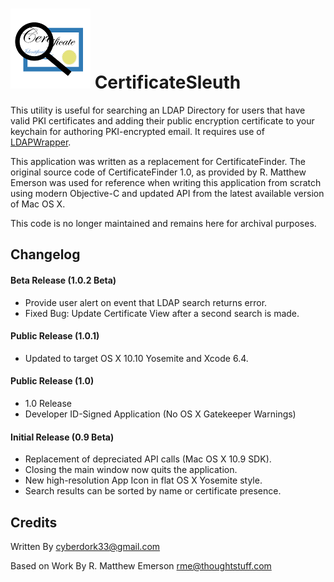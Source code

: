 ![CertificateSleuth](Images.xcassets/AppIcon.appiconset/CertificateFinder_128.png)
CertificateSleuth
=================

This utility is useful for searching an LDAP Directory for users that have valid PKI certificates and adding their public encryption certificate to your keychain for authoring PKI-encrypted email. It requires use of [LDAPWrapper](https://github.com/cyberdork33/LDAPWrapper).

This application was written as a replacement for CertificateFinder. The original source code of CertificateFinder 1.0, as provided by R. Matthew Emerson was used for reference when writing this application from scratch using modern Objective-C and updated API from the latest available version of Mac OS X. 

This code is no longer maintained and remains here for archival purposes.

Changelog
---------

#### Beta Release (1.0.2 Beta)

* Provide user alert on event that LDAP search returns error.
* Fixed Bug: Update Certificate View after a second search is made.

#### Public Release (1.0.1)

* Updated to target OS X 10.10 Yosemite and Xcode 6.4.

#### Public Release (1.0)

* 1.0 Release
* Developer ID-Signed Application (No OS X Gatekeeper Warnings)

#### Initial Release (0.9 Beta)

* Replacement of depreciated API calls (Mac OS X 10.9 SDK).
* Closing the main window now quits the application.
* New high-resolution App Icon in flat OS X Yosemite style.
* Search results can be sorted by name or certificate presence.

Credits
-------
Written By 
    <cyberdork33@gmail.com>

Based on Work By 
	R. Matthew Emerson 
	<rme@thoughtstuff.com>
